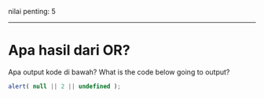 nilai penting: 5

---

# Apa hasil dari OR?

Apa output kode di bawah?
What is the code below going to output?

```js
alert( null || 2 || undefined );
```

